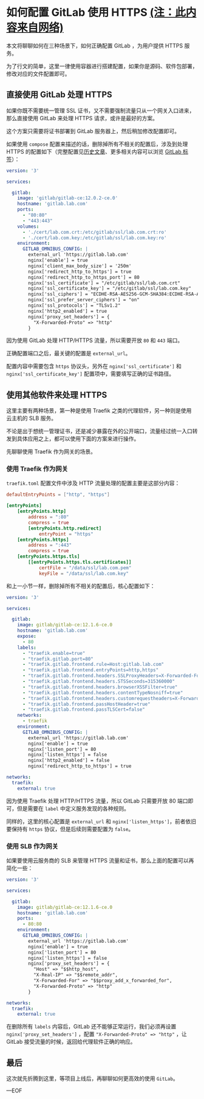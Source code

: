 #  如何配置 GitLab 使用 HTTPS [(注：此内容来自网络)](https://soulteary.com/)
本文将聊聊如何在三种场景下，如何正确配置 GitLab ，为用户提供 HTTPS 服务。

为了行文的简单，这里一律使用容器进行搭建配置，如果你是源码、软件包部署，修改对应的文件配置即可。

## 直接使用 GitLab 处理 HTTPS

如果你既不需要统一管理 SSL 证书，又不需要强制流量只从一个网关入口进来，那么直接使用 GitLab 来处理 HTTPS 请求，或许是最好的方案。

这个方案只需要将证书部署到 GitLab 服务器上，然后稍加修改配置即可。

如果使用 `compose` 配置来描述的话，删除掉所有不相关的配置后，涉及到处理 HTTPS 的配置如下（完整配置见[历史文章](https://soulteary.com/2019/04/10/gitlab-was-built-with-docker-and-traefik-part-1.html)、更多相关内容可以浏览 [GitLab 标签](https://soulteary.com/tags/gitlab.html)）：

```yaml
version: '3'

services:

  gitlab:
    image: 'gitlab/gitlab-ce:12.0.2-ce.0'
    hostname: 'gitlab.lab.com'
    ports:
      - "80:80"
      - "443:443"
    volumes:
      - './cert/lab.com.crt:/etc/gitlab/ssl/lab.com.crt:ro'
      - './cert/lab.com.key:/etc/gitlab/ssl/lab.com.key:ro'
    environment:
      GITLAB_OMNIBUS_CONFIG: |
        external_url 'https://gitlab.lab.com'
        nginx['enable'] = true
        nginx['client_max_body_size'] = '250m'
        nginx['redirect_http_to_https'] = true
        nginx['redirect_http_to_https_port'] = 80
        nginx['ssl_certificate'] = "/etc/gitlab/ssl/lab.com.crt"
        nginx['ssl_certificate_key'] = "/etc/gitlab/ssl/lab.com.key"
        nginx['ssl_ciphers'] = "ECDHE-RSA-AES256-GCM-SHA384:ECDHE-RSA-AES128-GCM-SHA256"
        nginx['ssl_prefer_server_ciphers'] = "on"
        nginx['ssl_protocols'] = "TLSv1.2"
        nginx['http2_enabled'] = true
        nginx['proxy_set_headers'] = {
          "X-Forwarded-Proto" => "http"
        }        
```

因为使用 GitLab 处理 HTTP/HTTPS 流量，所以需要开放 `80` 和 `443` 端口。

正确配置端口之后，最关键的配置是 `external_url`。

配置内容中需要包含 `https` 协议头，另外在 `nginx['ssl_certificate']` 和 `nginx['ssl_certificate_key']` 配置项中，需要填写正确的证书路径。

## 使用其他软件来处理 HTTPS

这里主要有两种场景，第一种是使用 Traefik 之类的代理软件，另一种则是使用 云主机的 SLB 服务。

不论是出于想统一管理证书，还是减少暴露在外的公开端口，流量经过统一入口转发到具体应用之上，都可以使用下面的方案来进行操作。

先聊聊使用 Traefik 作为网关的场景。

### 使用 Traefik 作为网关

`traefik.toml` 配置文件中涉及 HTTP 流量处理的配置主要是这部分内容：

```Toml
defaultEntryPoints = ["http", "https"]

[entryPoints]
    [entryPoints.http]
        address = ":80"
        compress = true
        [entryPoints.http.redirect]
            entryPoint = "https"
    [entryPoints.https]
        address = ":443"
        compress = true
    [entryPoints.https.tls]
        [[entryPoints.https.tls.certificates]]
            certFile = "/data/ssl/lab.com.pem"
            keyFile = "/data/ssl/lab.com.key"
```

和上一小节一样，删除掉所有不相关的配置后，核心配置如下：

```yaml
version: '3'

services:

  gitlab:
    image: gitlab/gitlab-ce:12.1.6-ce.0
    hostname: 'gitlab.lab.com'
    expose:
      - 80
    labels:
      - "traefik.enable=true"
      - "traefik.gitlab.port=80"
      - "traefik.gitlab.frontend.rule=Host:gitlab.lab.com"
      - "traefik.gitlab.frontend.entryPoints=http,https"
      - "traefik.gitlab.frontend.headers.SSLProxyHeaders=X-Forwarded-For:https"
      - "traefik.gitlab.frontend.headers.STSSeconds=315360000"
      - "traefik.gitlab.frontend.headers.browserXSSFilter=true"
      - "traefik.gitlab.frontend.headers.contentTypeNosniff=true"
      - "traefik.gitlab.frontend.headers.customrequestheaders=X-Forwarded-Ssl:on"
      - "traefik.gitlab.frontend.passHostHeader=true"
      - "traefik.gitlab.frontend.passTLSCert=false"
    networks:
      - traefik
    environment:
      GITLAB_OMNIBUS_CONFIG: |
        external_url 'https://gitlab.lab.com'
        nginx['enable'] = true
        nginx['listen_port'] = 80
        nginx['listen_https'] = false
        nginx['http2_enabled'] = false
        nginx['redirect_http_to_https'] = true        

networks:
  traefik:
    external: true
```

因为使用 Traefik 处理 HTTP/HTTPS 流量，所以 GitLab 只需要开放 80 端口即可，但是需要在 `label` 中定义服务发现的各种规则。

同样的，这里的核心配置是 `external_url` 和 `nginx['listen_https']`，前者依旧要保持有 `https` 协议，但是后续则需要配置为 `false`。

### 使用 SLB 作为网关

如果要使用云服务商的 SLB 来管理 HTTPS 流量和证书，那么上面的配置可以再简化一些：

```yaml
version: '3'

services:

  gitlab:
    image: gitlab/gitlab-ce:12.1.6-ce.0
    hostname: 'gitlab.lab.com'
    ports:
      - 80:80
    environment:
      GITLAB_OMNIBUS_CONFIG: |
        external_url 'https://gitlab.lab.com'
        nginx['enable'] = true
        nginx['listen_port'] = 80
        nginx['listen_https'] = false
        nginx['proxy_set_headers'] = {
          "Host" => "$$http_host",
          "X-Real-IP" => "$$remote_addr",
          "X-Forwarded-For" => "$$proxy_add_x_forwarded_for",
          "X-Forwarded-Proto" => "http"
        }        

networks:
  traefik:
    external: true
```

在删除所有 `labels` 内容后，GitLab 还不能够正常运行，我们必须再设置 `nginx['proxy_set_headers']` ，配置 `"X-Forwarded-Proto" => "http"` ，让 GitLab 接受流量的时候，返回给代理软件正确的响应。

## 最后

这次就先折腾到这里，等项目上线后，再聊聊如何更高效的使用 `GitLab`。

—EOF